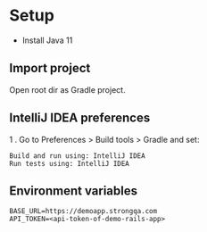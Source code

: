 # Setup
- Install Java 11

## Import project
Open root dir as Gradle project.

## IntelliJ IDEA preferences

1 . Go to Preferences > Build tools > Gradle and set:

    Build and run using: IntelliJ IDEA
    Run tests using: IntelliJ IDEA
        
## Environment variables

    BASE_URL=https://demoapp.strongqa.com
    API_TOKEN=<api-token-of-demo-rails-app>